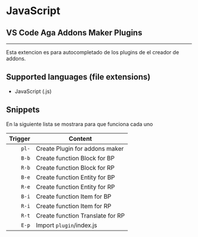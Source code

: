 # JavaScript
## VS Code Aga Addons Maker Plugins
-------------------

Esta extencion es para autocompletado de los plugins de el creador de addons.

## Supported languages (file extensions)
* JavaScript (.js)

## Snippets

En la siguiente lista se mostrara para que funciona cada uno

| Trigger  | Content |
| -------: | ------- |
| `pl-`   | Create Plugin for addons maker|
| `B-b`   | Create function Block for BP |
| `R-b`   | Create function Block for RP |
| `B-e`   | Create function Entity for BP |
| `R-e`   | Create function Entity for RP |
| `B-i`   | Create function Item for BP |
| `R-i`   | Create function Item for RP |
| `R-t`   | Create function Translate for RP |
| `E-p`   | Import `plugin`/index.js |

[code]: https://code.visualstudio.com/
